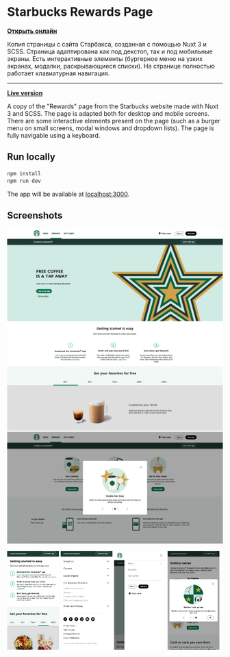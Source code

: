 # Starbucks Rewards Page

[**Открыть онлайн**](https://try-again-later.github.io/Starbucks-Rewards-Page/)

Копия страницы с сайта Старбакса, созданная с помощью Nuxt 3 и SCSS. Страница адаптирована как под декстоп, так и под мобильные экраны.
Есть интерактивные элементы (бургерное меню на узких экранах, модалки, раскрывающиеся списки). На странице полностью работает клавиатурная навигация.

---

[**Live version**](https://try-again-later.github.io/Starbucks-Rewards-Page/)

A copy of the "Rewards" page from the Starbucks website made with Nuxt 3 and SCSS. The page is adapted both for desktop and mobile screens.
There are some interactive elements present on the page (such as a burger menu on small screens, modal windows and dropdown lists).
The page is fully navigable using a keyboard.

## Run locally

```sh
npm install
npm run dev
```

The app will be available at [localhost:3000](http://localhost:3000/).

## Screenshots

<img src="./screenshots/1.png">

<img src="./screenshots/2.png">

<img width="24%" src="./screenshots/3.png"> <img width="24%" src="./screenshots/4.png"> <img width="24%" src="./screenshots/5.png"> <img width="24%" src="./screenshots/6.png">
